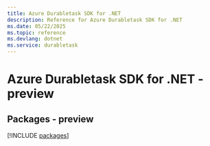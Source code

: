 ```yaml
---
title: Azure Durabletask SDK for .NET
description: Reference for Azure Durabletask SDK for .NET
ms.date: 05/22/2025
ms.topic: reference
ms.devlang: dotnet
ms.service: durabletask
---
```

# Azure Durabletask SDK for .NET - preview
## Packages - preview
[!INCLUDE [packages](durabletask-index.md)]